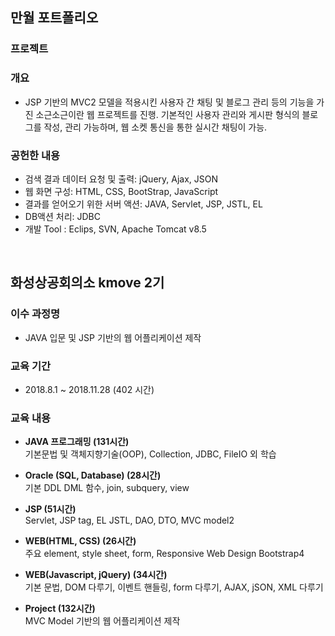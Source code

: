 ## 만월 포트폴리오

### 프로젝트

### 개요
* JSP 기반의 MVC2 모델을 적용시킨 사용자 간 채팅 및 블로그 관리 등의 기능을 가진 소근소근이란 웹 프로젝트를 진행. 기본적인 사용자 관리와 게시판 형식의 블로그를 작성, 관리 가능하며, 웹 소켓 통신을 통한 실시간 채팅이 가능.

### 공헌한 내용
* 검색 결과 데이터 요청 및 출력: jQuery, Ajax, JSON
* 웹 화면 구성: HTML, CSS, BootStrap, JavaScript
* 결과를 얻어오기 위한 서버 액션: JAVA, Servlet, JSP, JSTL, EL
* DB액션 처리: JDBC
* 개발 Tool : Eclips, SVN, Apache Tomcat v8.5
<br>


## 화성상공회의소 kmove 2기

### 이수 과정명
*  JAVA 입문 및 JSP 기반의 웹 어플리케이션 제작

### 교육 기간
* 2018.8.1  ~ 2018.11.28 (402 시간)

### 교육 내용
- **JAVA 프로그래밍 (131시간)**<br>
  기본문법 및 객체지향기술(OOP), Collection, JDBC, FileIO 외 학습
  
- **Oracle (SQL, Database) (28시간)**<br>
  기본 DDL DML 함수, join, subquery, view
  
- **JSP (51시간)**<br>
  Servlet, JSP tag, EL JSTL, DAO, DTO, MVC model2
  
- **WEB(HTML, CSS) (26시간)**<br>
  주요 element, style sheet, form, Responsive Web Design Bootstrap4
  
- **WEB(Javascript, jQuery) (34시간)**<br>
  기본 문법, DOM 다루기, 이벤트 핸들링, form 다루기, AJAX, jSON, XML 다루기
  
- **Project (132시간)**<br>
  MVC Model 기반의 웹 어플리케이션 제작
